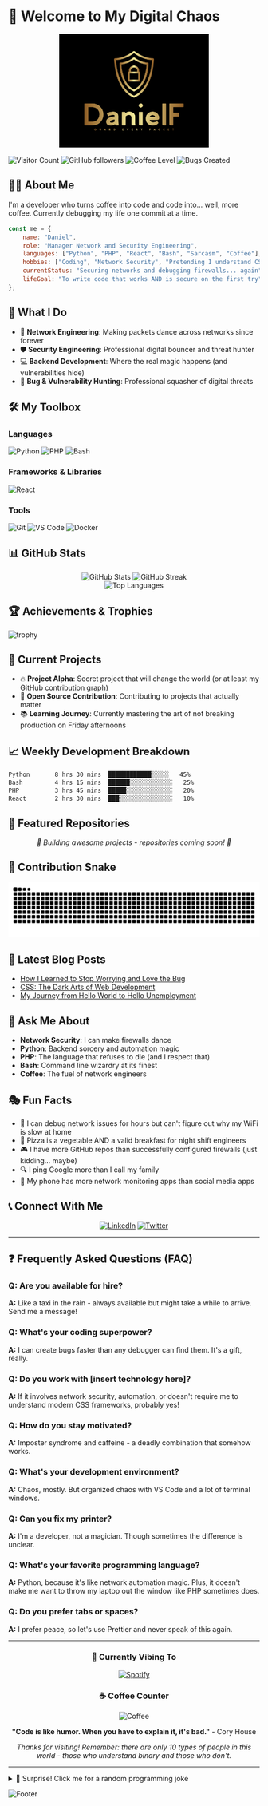 # 👋 Welcome to My Digital Chaos

<div align="center">
  <img src="https://github.com/fuhdan/fuhdan/blob/main/logo.png" alt="DanielF - Guard Every Packet" width="300"/>
</div>

![Visitor Count](https://visitor-badge.laobi.icu/badge?page_id=fuhdan.fuhdan)
![GitHub followers](https://img.shields.io/github/followers/fuhdan?style=social)
![Coffee Level](https://img.shields.io/badge/coffee-∞-brown)
![Bugs Created](https://img.shields.io/badge/bugs%20created-too%20many-red)

## 🧙‍♂️ About Me

I'm a developer who turns coffee into code and code into... well, more coffee. Currently debugging my life one commit at a time.

```javascript
const me = {
    name: "Daniel",
    role: "Manager Network and Security Engineering",
    languages: ["Python", "PHP", "React", "Bash", "Sarcasm", "Coffee"],
    hobbies: ["Coding", "Network Security", "Pretending I understand CSS"],
    currentStatus: "Securing networks and debugging firewalls... again",
    lifeGoal: "To write code that works AND is secure on the first try"
};
```

## 🚀 What I Do

- 🔧 **Network Engineering**: Making packets dance across networks since forever
- 🛡️ **Security Engineering**: Professional digital bouncer and threat hunter
- 💻 **Backend Development**: Where the real magic happens (and vulnerabilities hide)
- 🐛 **Bug & Vulnerability Hunting**: Professional squasher of digital threats

## 🛠️ My Toolbox

### Languages
![Python](https://img.shields.io/badge/-Python-3776AB?style=flat&logo=python&logoColor=white)
![PHP](https://img.shields.io/badge/-PHP-777BB4?style=flat&logo=php&logoColor=white)
![Bash](https://img.shields.io/badge/-Bash-4EAA25?style=flat&logo=gnu-bash&logoColor=white)

### Frameworks & Libraries
![React](https://img.shields.io/badge/-React-61DAFB?style=flat&logo=react&logoColor=black)

### Tools
![Git](https://img.shields.io/badge/-Git-F05032?style=flat&logo=git&logoColor=white)
![VS Code](https://img.shields.io/badge/-VS%20Code-007ACC?style=flat&logo=visual-studio-code&logoColor=white)
![Docker](https://img.shields.io/badge/-Docker-2496ED?style=flat&logo=docker&logoColor=white)

## 📊 GitHub Stats

<div align="center">
  <img src="https://github-readme-stats.vercel.app/api?username=fuhdan&show_icons=true&theme=radical" alt="GitHub Stats" />
  <img src="https://github-readme-streak-stats.herokuapp.com/?user=fuhdan&theme=radical" alt="GitHub Streak" />
</div>

<div align="center">
  <img src="https://github-readme-stats.vercel.app/api/top-langs/?username=fuhdan&layout=compact&theme=radical" alt="Top Languages" />
</div>

## 🏆 Achievements & Trophies

![trophy](https://github-profile-trophy.vercel.app/?username=fuhdan&theme=onedark&no-frame=true&row=1&column=6)

## 🎯 Current Projects

- 🔥 **Project Alpha**: Secret project that will change the world (or at least my GitHub contribution graph)
- 🌟 **Open Source Contribution**: Contributing to projects that actually matter
- 📚 **Learning Journey**: Currently mastering the art of not breaking production on Friday afternoons

## 📈 Weekly Development Breakdown

```text
Python       8 hrs 30 mins  ████████████░░░░░   45%
Bash         4 hrs 15 mins  ██████░░░░░░░░░░░░   25%
PHP          3 hrs 45 mins  █████░░░░░░░░░░░░░   20%
React        2 hrs 30 mins  ███░░░░░░░░░░░░░░░   10%
```

## 🎨 Featured Repositories

<div align="center">
  
*🚧 Building awesome projects - repositories coming soon! 🚧*

<!-- Uncomment when you have repositories to showcase:
  <a href="https://github.com/fuhdan/your-repo-name">
    <img src="https://github-readme-stats.vercel.app/api/pin/?username=fuhdan&repo=your-repo-name&theme=radical" />
  </a>
  <a href="https://github.com/fuhdan/another-repo-name">
    <img src="https://github-readme-stats.vercel.app/api/pin/?username=fuhdan&repo=another-repo-name&theme=radical" />
  </a>
-->

</div>

## 🐍 Contribution Snake

![snake gif](https://github.com/fuhdan/fuhdan/blob/output/github-contribution-grid-snake.svg)

## 📝 Latest Blog Posts

<!-- BLOG-POST-LIST:START -->
- [How I Learned to Stop Worrying and Love the Bug](https://yourblog.com/post1)
- [CSS: The Dark Arts of Web Development](https://yourblog.com/post2)
- [My Journey from Hello World to Hello Unemployment](https://yourblog.com/post3)
<!-- BLOG-POST-LIST:END -->

## 💬 Ask Me About

- **Network Security**: I can make firewalls dance
- **Python**: Backend sorcery and automation magic
- **PHP**: The language that refuses to die (and I respect that)
- **Bash**: Command line wizardry at its finest
- **Coffee**: The fuel of network engineers

## 🎭 Fun Facts

- 🎯 I can debug network issues for hours but can't figure out why my WiFi is slow at home
- 🍕 Pizza is a vegetable AND a valid breakfast for night shift engineers
- 🎮 I have more GitHub repos than successfully configured firewalls (just kidding... maybe)
- 🔍 I ping Google more than I call my family
- 📱 My phone has more network monitoring apps than social media apps

## 📞 Connect With Me

<div align="center">
  
[![LinkedIn](https://img.shields.io/badge/-LinkedIn-0077B5?style=for-the-badge&logo=linkedin&logoColor=white)](https://www.linkedin.com/in/daniel-fuhrer-9aa7042b)
[![Twitter](https://img.shields.io/badge/-Twitter-1DA1F2?style=for-the-badge&logo=twitter&logoColor=white)](https://x.com/DanielFuhrer)

</div>

---

## ❓ Frequently Asked Questions (FAQ)

### Q: Are you available for hire?
**A:** Like a taxi in the rain - always available but might take a while to arrive. Send me a message!

### Q: What's your coding superpower?
**A:** I can create bugs faster than any debugger can find them. It's a gift, really.

### Q: Do you work with [insert technology here]?
**A:** If it involves network security, automation, or doesn't require me to understand modern CSS frameworks, probably yes!

### Q: How do you stay motivated?
**A:** Imposter syndrome and caffeine - a deadly combination that somehow works.

### Q: What's your development environment?
**A:** Chaos, mostly. But organized chaos with VS Code and a lot of terminal windows.

### Q: Can you fix my printer?
**A:** I'm a developer, not a magician. Though sometimes the difference is unclear.

### Q: What's your favorite programming language?
**A:** Python, because it's like network automation magic. Plus, it doesn't make me want to throw my laptop out the window like PHP sometimes does.

### Q: Do you prefer tabs or spaces?
**A:** I prefer peace, so let's use Prettier and never speak of this again.

---

<div align="center">
  
### 🎵 Currently Vibing To
[![Spotify](https://spotify-recently-played-readme.vercel.app/api?user=yourspotifyuser)](https://open.spotify.com/user/yourspotifyuser)

### ☕ Coffee Counter
![Coffee](https://img.shields.io/badge/Coffee%20consumed%20today-7%20cups-brown?style=for-the-badge)

**"Code is like humor. When you have to explain it, it's bad."** - Cory House

*Thanks for visiting! Remember: there are only 10 types of people in this world - those who understand binary and those who don't.*

</div>

---

<details>
<summary>🎁 Surprise! Click me for a random programming joke</summary>

**Why do programmers prefer dark mode?**

Because light attracts bugs! 🐛

**Bonus joke:** A SQL query goes into a bar, walks up to two tables and asks, "Can I join you?"

</details>

![Footer](https://capsule-render.vercel.app/api?type=waving&color=gradient&height=100&section=footer)
